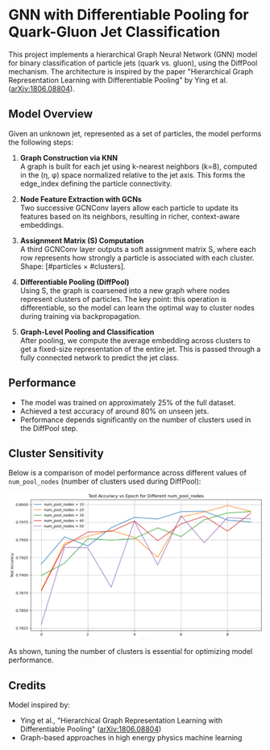 # GNN with Differentiable Pooling for Quark-Gluon Jet Classification

This project implements a hierarchical Graph Neural Network (GNN) model for binary classification of particle jets (quark vs. gluon), using the DiffPool mechanism. The architecture is inspired by the paper "Hierarchical Graph Representation Learning with Differentiable Pooling" by Ying et al. ([arXiv:1806.08804](https://arxiv.org/abs/1806.08804)).

## Model Overview

Given an unknown jet, represented as a set of particles, the model performs the following steps:

1. **Graph Construction via KNN**  
   A graph is built for each jet using k-nearest neighbors (k=8), computed in the (η, φ) space normalized relative to the jet axis. This forms the edge_index defining the particle connectivity.

2. **Node Feature Extraction with GCNs**  
   Two successive GCNConv layers allow each particle to update its features based on its neighbors, resulting in richer, context-aware embeddings.

3. **Assignment Matrix (S) Computation**  
   A third GCNConv layer outputs a soft assignment matrix S, where each row represents how strongly a particle is associated with each cluster. Shape: [#particles × #clusters].

4. **Differentiable Pooling (DiffPool)**  
   Using S, the graph is coarsened into a new graph where nodes represent clusters of particles. The key point: this operation is differentiable, so the model can learn the optimal way to cluster nodes during training via backpropagation.

5. **Graph-Level Pooling and Classification**  
   After pooling, we compute the average embedding across clusters to get a fixed-size representation of the entire jet. This is passed through a fully connected network to predict the jet class.

## Performance

- The model was trained on approximately 25% of the full dataset.
- Achieved a test accuracy of around 80% on unseen jets.
- Performance depends significantly on the number of clusters used in the DiffPool step.

## Cluster Sensitivity

Below is a comparison of model performance across different values of `num_pool_nodes` (number of clusters used during DiffPool):

![cluster_comparison](cluster_accuracy_plot.png)

As shown, tuning the number of clusters is essential for optimizing model performance.

## Credits

Model inspired by:
- Ying et al., "Hierarchical Graph Representation Learning with Differentiable Pooling" ([arXiv:1806.08804](https://arxiv.org/abs/1806.08804))
- Graph-based approaches in high energy physics machine learning

